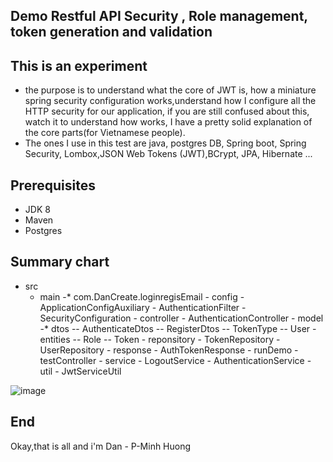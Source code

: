 ## Demo Restful API Security , Role management, token generation and validation

## This is an experiment

- the purpose is to understand what the core of JWT is, how a miniature spring security configuration works,understand how I configure all the HTTP security for our application, if you are still confused about this, watch it to understand how works, I have a pretty solid explanation of the core parts(for Vietnamese people).
- The ones I use in this test are java, postgres DB, Spring boot, Spring Security, Lombox,JSON Web Tokens (JWT),BCrypt, JPA, Hibernate ...
## Prerequisites

- JDK 8
- Maven
- Postgres

## Summary chart
 
- src
   - main
      -* com.DanCreate.loginregisEmail
          - config 
                    - ApplicationConfigAuxiliary
                    - AuthenticationFilter
                    - SecurityConfiguration
          - controller
                    - AuthenticationController
          - model
               -* dtos
                    -- AuthenticateDtos
                    -- RegisterDtos
                    -- TokenType
                    -- User
               - entities
                    -- Role
                    -- Token
          - reponsitory
                    - TokenRepository
                    - UserRepository
          - response
                    - AuthTokenResponse
          - runDemo
                    - testController
          - service
                    - LogoutService
                    - AuthenticationService
          - util
                    - JwtServiceUtil

![image](https://user-images.githubusercontent.com/127305381/226133567-208f420f-4716-4504-85ff-c25a4bb75f6c.png)

## End
Okay,that is all and i'm Dan - P-Minh Huong
